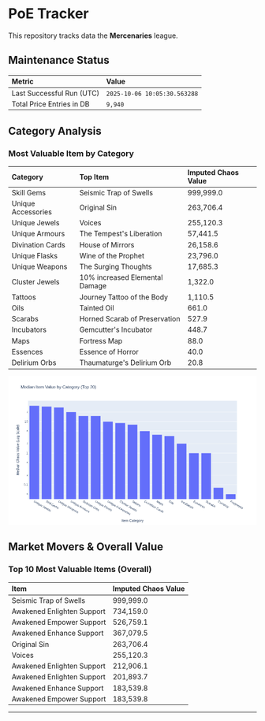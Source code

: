 # PoE Tracker

This repository tracks data the **Mercenaries** league.

## Maintenance Status

<!-- START_MAINTENANCE -->
| Metric | Value |
|:---|:---|
| Last Successful Run (UTC) | `2025-10-06 10:05:30.563288` |
| Total Price Entries in DB | `9,940` |

<!-- END_MAINTENANCE -->

## Category Analysis

<!-- START_CATEGORY_ANALYSIS -->
### Most Valuable Item by Category
| Category | Top Item | Imputed Chaos Value |
| :--- | :--- | :--- |
| Skill Gems | Seismic Trap of Swells | 999,999.0 |
| Unique Accessories | Original Sin | 263,706.4 |
| Unique Jewels | Voices | 255,120.3 |
| Unique Armours | The Tempest's Liberation | 57,441.5 |
| Divination Cards | House of Mirrors | 26,158.6 |
| Unique Flasks | Wine of the Prophet | 23,796.0 |
| Unique Weapons | The Surging Thoughts | 17,685.3 |
| Cluster Jewels | 10% increased Elemental Damage | 1,322.0 |
| Tattoos | Journey Tattoo of the Body | 1,110.5 |
| Oils | Tainted Oil | 661.0 |
| Scarabs | Horned Scarab of Preservation | 527.9 |
| Incubators | Gemcutter's Incubator | 448.7 |
| Maps | Fortress Map | 88.0 |
| Essences | Essence of Horror | 40.0 |
| Delirium Orbs | Thaumaturge's Delirium Orb | 20.8 |


![Category Analysis Chart](charts/category_analysis.png)
<!-- END_CATEGORY_ANALYSIS -->

## Market Movers & Overall Value

<!-- START_ANALYSIS -->
### Top 10 Most Valuable Items (Overall)
| Item | Imputed Chaos Value |
| :--- | :--- |
| Seismic Trap of Swells | 999,999.0 |
| Awakened Enlighten Support | 734,159.0 |
| Awakened Empower Support | 526,759.1 |
| Awakened Enhance Support | 367,079.5 |
| Original Sin | 263,706.4 |
| Voices | 255,120.3 |
| Awakened Enlighten Support | 212,906.1 |
| Awakened Enlighten Support | 201,893.7 |
| Awakened Enhance Support | 183,539.8 |
| Awakened Empower Support | 183,539.8 |

<!-- END_ANALYSIS -->

---
